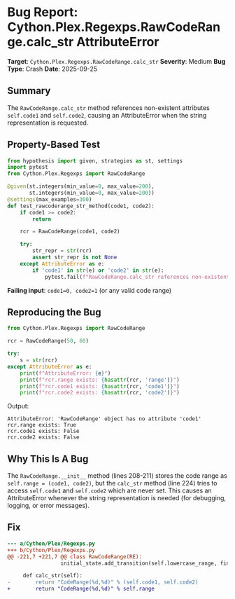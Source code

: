 # Bug Report: Cython.Plex.Regexps.RawCodeRange.calc_str AttributeError

**Target**: `Cython.Plex.Regexps.RawCodeRange.calc_str`
**Severity**: Medium
**Bug Type**: Crash
**Date**: 2025-09-25

## Summary

The `RawCodeRange.calc_str` method references non-existent attributes `self.code1` and `self.code2`, causing an AttributeError when the string representation is requested.

## Property-Based Test

```python
from hypothesis import given, strategies as st, settings
import pytest
from Cython.Plex.Regexps import RawCodeRange

@given(st.integers(min_value=0, max_value=200),
       st.integers(min_value=0, max_value=200))
@settings(max_examples=300)
def test_rawcoderange_str_method(code1, code2):
    if code1 >= code2:
        return

    rcr = RawCodeRange(code1, code2)

    try:
        str_repr = str(rcr)
        assert str_repr is not None
    except AttributeError as e:
        if 'code1' in str(e) or 'code2' in str(e):
            pytest.fail(f"RawCodeRange.calc_str references non-existent attributes: {e}")
```

**Failing input**: `code1=0, code2=1` (or any valid code range)

## Reproducing the Bug

```python
from Cython.Plex.Regexps import RawCodeRange

rcr = RawCodeRange(50, 60)

try:
    s = str(rcr)
except AttributeError as e:
    print(f"AttributeError: {e}")
    print(f"rcr.range exists: {hasattr(rcr, 'range')}")
    print(f"rcr.code1 exists: {hasattr(rcr, 'code1')}")
    print(f"rcr.code2 exists: {hasattr(rcr, 'code2')}")
```

Output:
```
AttributeError: 'RawCodeRange' object has no attribute 'code1'
rcr.range exists: True
rcr.code1 exists: False
rcr.code2 exists: False
```

## Why This Is A Bug

The `RawCodeRange.__init__` method (lines 208-211) stores the code range as `self.range = (code1, code2)`, but the `calc_str` method (line 224) tries to access `self.code1` and `self.code2` which are never set. This causes an AttributeError whenever the string representation is needed (for debugging, logging, or error messages).

## Fix

```diff
--- a/Cython/Plex/Regexps.py
+++ b/Cython/Plex/Regexps.py
@@ -221,7 +221,7 @@ class RawCodeRange(RE):
                 initial_state.add_transition(self.lowercase_range, final_state)

     def calc_str(self):
-        return "CodeRange(%d,%d)" % (self.code1, self.code2)
+        return "CodeRange(%d,%d)" % self.range
```